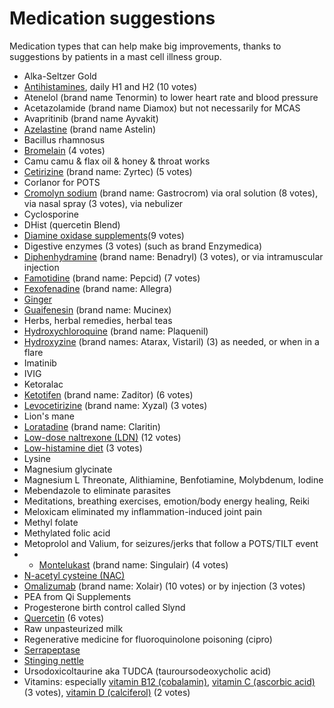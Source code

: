 <!--
source: gpt-3 + jph editing
tags: medications list
-->

# Medication suggestions

Medication types that can help make big improvements, thanks to suggestions by patients in a mast cell illness group.

* Alka-Seltzer Gold
* [Antihistamines](../antihistamines/), daily H1 and H2 (10 votes)
* Atenelol (brand name Tenormin) to lower heart rate and blood pressure
* Acetazolamide (brand name Diamox) but not necessarily for MCAS
* Avapritinib (brand name Ayvakit)
* [Azelastine](../azelastine/) (brand name Astelin)
* Bacillus rhamnosus
* [Bromelain](../bromelain/) (4 votes)
* Camu camu & flax oil & honey & throat works
* [Cetirizine](../cetirizine/) (brand name: Zyrtec) (5 votes)
* Corlanor for POTS
* [Cromolyn sodium](../cromolyn-sodium/) (brand name: Gastrocrom) via oral solution (8 votes), via nasal spray (3 votes), via nebulizer
* Cyclosporine
* DHist (quercetin Blend)
* [Diamine oxidase supplements](../diamine-oxidase-supplements/)(9 votes)
* Digestive enzymes (3 votes) (such as brand Enzymedica)
* [Diphenhydramine](../diphenhydramine/) (brand name: Benadryl) (3 votes), or via intramuscular injection
* [Famotidine](../famotidine/) (brand name: Pepcid) (7 votes)
* [Fexofenadine](../fexofenadine/) (brand name: Allegra)
* [Ginger](../ginger/)
* [Guaifenesin](../guaifenesin/) (brand name: Mucinex)
* Herbs, herbal remedies, herbal teas
* [Hydroxychloroquine](../hydroxychloroquine/) (brand name: Plaquenil)
* [Hydroxyzine](../hydroxyzine/) (brand names: Atarax, Vistaril) (3) as needed, or when in a flare
* Imatinib
* IVIG
* Ketoralac
* [Ketotifen](../ketotifen/) (brand name: Zaditor) (6 votes)
* [Levocetirizine](../levocetirizine/) (brand name: Xyzal) (3 votes)
* Lion's mane
* [Loratadine](../loratadine/) (brand name: Claritin)
* [Low-dose naltrexone (LDN)](../low-dose-naltrexone/) (12 votes)
* [Low-histamine diet](../low-histamine-diet/) (3 votes)
* Lysine
* Magnesium glycinate
* Magnesium L Threonate, Alithiamine, Benfotiamine, Molybdenum, Iodine
* Mebendazole to eliminate parasites
* Meditations, breathing exercises, emotion/body energy healing, Reiki
* Meloxicam eliminated my inflammation-induced joint pain
* Methyl folate
* Methylated folic acid
* Metoprolol and Valium, for seizures/jerks that follow a POTS/TILT event
* * [Montelukast](../montelukast/) (brand name: Singulair) (4 votes)
* [N-acetyl cysteine (NAC)](../n-acetyl-cysteine/)
* [Omalizumab](../omalizumab/) (brand name: Xolair) (10 votes) or by injection (3 votes)
* PEA from Qi Supplements
* Progesterone birth control called Slynd
* [Quercetin](../quercetin/) (6 votes)
* Raw unpasteurized milk
* Regenerative medicine for fluoroquinolone poisoning (cipro)
* [Serrapeptase](../serrapeptase/)
* [Stinging nettle](../stinging-nettle/)
* Ursodoxicoltaurine aka TUDCA (tauroursodeoxycholic acid)
* Vitamins: especially [vitamin B12 (cobalamin)](../vitamin-b12-cobalamin/), [vitamin C (ascorbic acid)](../vitamin-c-ascorbic-acid/) (3 votes), [vitamin D (calciferol)](../vitamin-d-calciferol/) (2 votes)
